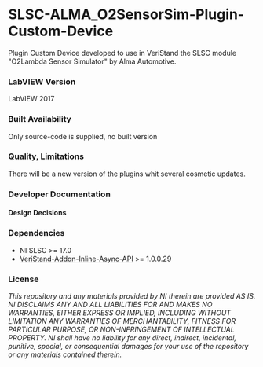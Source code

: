 # SLSC-ALMA_O2SensorSim-Plugin-Custom-Device
Plugin Custom Device developed to use in VeriStand the SLSC module "O2Lambda Sensor Simulator" by Alma Automotive.

### LabVIEW Version ###

LabVIEW 2017

### Built Availability ###

Only source-code is supplied, no built version

### Quality, Limitations ###

There will be a new version of the plugins whit several cosmetic updates.
	
### Developer Documentation ###

#### Design Decisions ####


### Dependencies ###
- NI SLSC >= 17.0
- [VeriStand-Addon-Inline-Async-API](https://github.com/NIVeriStandAdd-Ons/VeriStand-Addon-Inline-Async-API/tree/master/Built) >= 1.0.0.29

### License ###

*This repository and any materials provided by NI therein are provided AS IS. NI DISCLAIMS ANY AND ALL LIABILITIES FOR AND MAKES NO WARRANTIES, EITHER EXPRESS OR IMPLIED, INCLUDING WITHOUT LIMITATION ANY WARRANTIES OF MERCHANTABILITY, FITNESS FOR  PARTICULAR PURPOSE, OR NON-INFRINGEMENT OF INTELLECTUAL PROPERTY. NI shall have no liability for any direct, indirect, incidental, punitive, special, or consequential damages for your use of the repository or any materials contained therein.*
